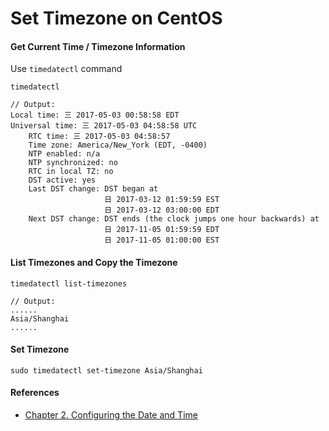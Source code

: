 # Set Timezone on CentOS

#### Get Current Time / Timezone Information

Use `timedatectl` command

    timedatectl

    // Output:
    Local time: 三 2017-05-03 00:58:58 EDT
    Universal time: 三 2017-05-03 04:58:58 UTC
        RTC time: 三 2017-05-03 04:58:57
        Time zone: America/New_York (EDT, -0400)
        NTP enabled: n/a
        NTP synchronized: no
        RTC in local TZ: no
        DST active: yes
        Last DST change: DST began at
                         日 2017-03-12 01:59:59 EST
                         日 2017-03-12 03:00:00 EDT
        Next DST change: DST ends (the clock jumps one hour backwards) at
                         日 2017-11-05 01:59:59 EDT
                         日 2017-11-05 01:00:00 EST

#### List Timezones and Copy the Timezone

    timedatectl list-timezones

    // Output:
    ......
    Asia/Shanghai
    ......

#### Set Timezone

    sudo timedatectl set-timezone Asia/Shanghai

#### References
* [Chapter 2. Configuring the Date and Time](https://access.redhat.com/documentation/en-US/Red_Hat_Enterprise_Linux/7/html/System_Administrators_Guide/chap-Configuring_the_Date_and_Time.html)
